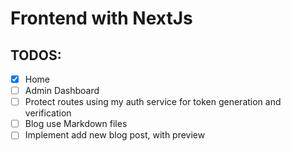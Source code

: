 # Frontend with NextJs
## TODOS:
- [x] Home
- [ ] Admin Dashboard
- [ ] Protect routes using my auth service for token generation and verification
- [ ] Blog use Markdown files
- [ ] Implement add new blog post, with preview
